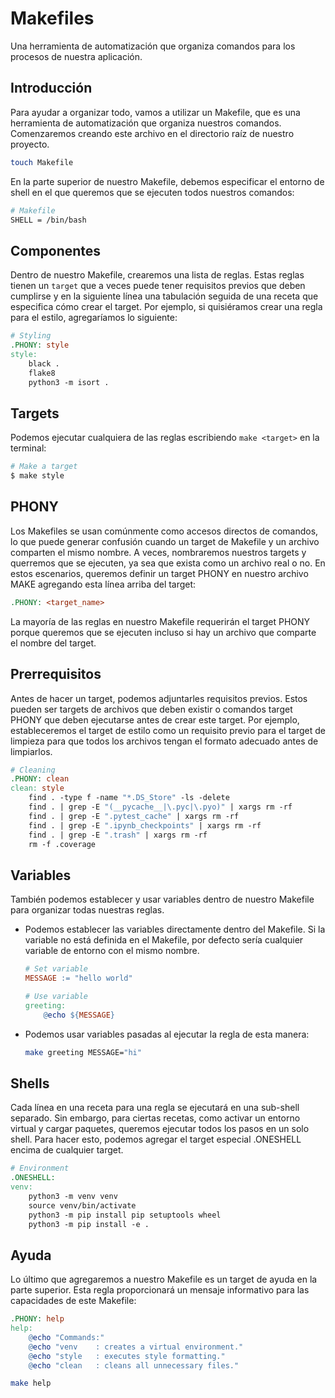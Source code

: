 # Makefiles

Una herramienta de automatización que organiza comandos para los procesos de nuestra aplicación.

## Introducción

Para ayudar a organizar todo, vamos a utilizar un Makefile, que es una herramienta de automatización que organiza nuestros comandos.
Comenzaremos creando este archivo en el directorio raíz de nuestro proyecto.

```bash
touch Makefile
```

En la parte superior de nuestro Makefile, debemos especificar el entorno de shell en el que queremos que se ejecuten todos nuestros comandos:

```bash
# Makefile
SHELL = /bin/bash
```

## Componentes

Dentro de nuestro Makefile, crearemos una lista de reglas. Estas reglas tienen un `target` que a veces puede tener requisitos previos que deben cumplirse
y en la siguiente línea una tabulación seguida de una receta que especifica cómo crear el target.
Por ejemplo, si quisiéramos crear una regla para el estilo, agregaríamos lo siguiente:

```makefile
# Styling
.PHONY: style
style:
    black .
    flake8
    python3 -m isort .
```

## Targets

Podemos ejecutar cualquiera de las reglas escribiendo `make <target>` en la terminal:

```bash
# Make a target
$ make style
```

## PHONY

Los Makefiles se usan comúnmente como accesos directos de comandos, lo que puede generar confusión cuando un target de Makefile y un archivo comparten el mismo nombre.
A veces, nombraremos nuestros targets y querremos que se ejecuten, ya sea que exista como un archivo real o no.
En estos escenarios, queremos definir un target PHONY en nuestro archivo MAKE agregando esta línea arriba del target:

```makefile
.PHONY: <target_name>
```

La mayoría de las reglas en nuestro Makefile requerirán el target PHONY porque queremos que se ejecuten incluso si hay un archivo que comparte el nombre del target.

## Prerrequisitos

Antes de hacer un target, podemos adjuntarles requisitos previos. Estos pueden ser targets de archivos que deben existir o comandos target PHONY que deben ejecutarse antes de crear este target.
Por ejemplo, estableceremos el target de estilo como un requisito previo para el target de limpieza para que todos los archivos tengan el formato adecuado antes de limpiarlos.

```makefile
# Cleaning
.PHONY: clean
clean: style
    find . -type f -name "*.DS_Store" -ls -delete
    find . | grep -E "(__pycache__|\.pyc|\.pyo)" | xargs rm -rf
    find . | grep -E ".pytest_cache" | xargs rm -rf
    find . | grep -E ".ipynb_checkpoints" | xargs rm -rf
    find . | grep -E ".trash" | xargs rm -rf
    rm -f .coverage
```

## Variables

También podemos establecer y usar variables dentro de nuestro Makefile para organizar todas nuestras reglas.

* Podemos establecer las variables directamente dentro del Makefile. Si la variable no está definida en el Makefile, por defecto sería cualquier variable de entorno con el mismo nombre.

    ```makefile
    # Set variable
    MESSAGE := "hello world"

    # Use variable
    greeting:
        @echo ${MESSAGE}
    ```

* Podemos usar variables pasadas al ejecutar la regla de esta manera:

    ```bash
    make greeting MESSAGE="hi"
    ```

## Shells

Cada línea en una receta para una regla se ejecutará en una sub-shell separado. Sin embargo, para ciertas recetas, como activar un entorno virtual y cargar paquetes,
queremos ejecutar todos los pasos en un solo shell. Para hacer esto, podemos agregar el target especial .ONESHELL encima de cualquier target.

```makefile
# Environment
.ONESHELL:
venv:
    python3 -m venv venv
    source venv/bin/activate
    python3 -m pip install pip setuptools wheel
    python3 -m pip install -e .
```

## Ayuda

Lo último que agregaremos a nuestro Makefile es un target de ayuda en la parte superior. Esta regla proporcionará un mensaje informativo para las capacidades de este Makefile:

```makefile
.PHONY: help
help:
    @echo "Commands:"
    @echo "venv    : creates a virtual environment."
    @echo "style   : executes style formatting."
    @echo "clean   : cleans all unnecessary files."
```

```bash
make help
```
